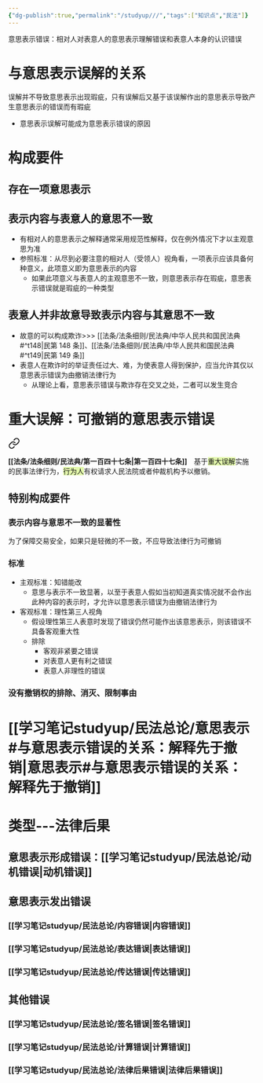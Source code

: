 ```yaml
---
{"dg-publish":true,"permalink":"/studyup///","tags":["知识点","民法"]}
---
```


意思表示错误：相对人对表意人的意思表示理解错误和表意人本身的认识错误
# 与意思表示误解的关系
误解并不导致意思表示出现瑕疵，只有误解后又基于该误解作出的意思表示导致产生意思表示的错误而有瑕疵
- 意思表示误解可能成为意思表示错误的原因
# 构成要件
## 存在一项意思表示
## 表示内容与表意人的意思不一致
- 有相对人的意思表示之解释通常采用规范性解释，仅在例外情况下才以主观意思为准
- 参照标准：从尽到必要注意的相对人（受领人）视角看，一项表示应该具备何种意义，此项意义即为意思表示的内容
	- 如果此项意义与表意人的主观意思不一致，则意思表示存在瑕疵，意思表示错误就是瑕疵的一种类型
## 表意人并非故意导致表示内容与其意思不一致
- 故意的可以构成欺诈>>> [[法条/法条细则/民法典/中华人民共和国民法典#^t148\|民第 148 条]]、[[法条/法条细则/民法典/中华人民共和国民法典#^t149\|民第 149 条]]
- 表意人在欺诈时的举证责任过大、难，为使表意人得到保护，应当允许其仅以意思表示错误为由撤销法律行为
	- 从理论上看，意思表示错误与欺诈存在交叉之处，二者可以发生竞合
# 重大误解：可撤销的意思表示错误
>
<div class="transclusion internal-embed is-loaded"><a class="markdown-embed-link" href="/////#t147" aria-label="Open link"><svg xmlns="http://www.w3.org/2000/svg" width="24" height="24" viewBox="0 0 24 24" fill="none" stroke="currentColor" stroke-width="2" stroke-linecap="round" stroke-linejoin="round" class="svg-icon lucide-link"><path d="M10 13a5 5 0 0 0 7.54.54l3-3a5 5 0 0 0-7.07-7.07l-1.72 1.71"></path><path d="M14 11a5 5 0 0 0-7.54-.54l-3 3a5 5 0 0 0 7.07 7.07l1.71-1.71"></path></svg></a><div class="markdown-embed">



**[[法条/法条细则/民法典/第一百四十七条\|第一百四十七条]]**　基于<span style="background:rgba(205, 244, 105, 0.55)">重大误解</span>实施的民事法律行为，<span style="background:rgba(205, 244, 105, 0.55)">行为人</span>有权请求人民法院或者仲裁机构予以撤销。 

</div></div>

## 特别构成要件
### 表示内容与意思不一致的显著性
为了保障交易安全，如果只是轻微的不一致，不应导致法律行为可撤销
### 标准
- 主观标准：知错能改
	- 意思与表示不一致显著，以至于表意人假如当初知道真实情况就不会作出此种内容的表示时，才允许以意思表示错误为由撤销法律行为
- 客观标准：理性第三人视角
	- 假设理性第三人表意时发现了错误仍然可能作出该意思表示，则该错误不具备客观重大性
	- 排除
		- 客观非紧要之错误
		- 对表意人更有利之错误
		- 表意人非理性的错误
### 没有撤销权的排除、消灭、限制事由
# [[学习笔记studyup/民法总论/意思表示#与意思表示错误的关系：解释先于撤销\|意思表示#与意思表示错误的关系：解释先于撤销]]
# 类型---法律后果
## 意思表示形成错误：[[学习笔记studyup/民法总论/动机错误\|动机错误]]
## 意思表示发出错误
### [[学习笔记studyup/民法总论/内容错误\|内容错误]]
### [[学习笔记studyup/民法总论/表达错误\|表达错误]]
### [[学习笔记studyup/民法总论/传达错误\|传达错误]]
## 其他错误
### [[学习笔记studyup/民法总论/签名错误\|签名错误]]
### [[学习笔记studyup/民法总论/计算错误\|计算错误]]
### [[学习笔记studyup/民法总论/法律后果错误\|法律后果错误]]